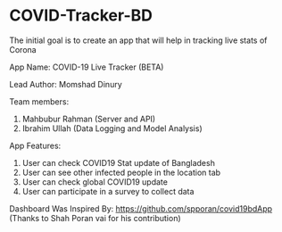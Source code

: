 # COVID-Tracker-BD
The initial goal is to create an app that will help in tracking live stats of Corona

App Name: COVID-19 Live Tracker (BETA)

Lead Author: Momshad Dinury

Team members:
  1. Mahbubur Rahman (Server and API)
  2. Ibrahim Ullah (Data Logging and Model Analysis)

App Features:
  1. User can check COVID19 Stat update of Bangladesh
  2. User can see other infected people in the location tab
  3. User can check global COVID19 update
  4. User can participate in a survey to collect data
  
Dashboard Was Inspired By:
https://github.com/spporan/covid19bdApp (Thanks to Shah Poran vai for his contribution)  
